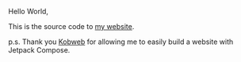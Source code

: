 Hello World,

This is the source code to [my website](https://nelsonhoang.com).

p.s. Thank you [Kobweb](https://github.com/varabyte/kobweb) for allowing me to easily build a website with Jetpack Compose.
